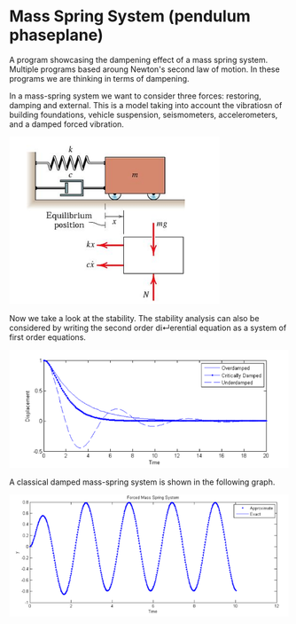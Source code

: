 # Mass Spring System (pendulum phaseplane)
A program showcasing the dampening effect of a mass spring system. Multiple programs based aroung Newton's second law of motion. In these programs we are thinking in terms of dampening.

In a mass-spring system we want to consider three forces: restoring, damping and external. This is a model taking into account the vibratiosn of building foundations, vehicle suspension, seismometers, accelerometers, and a damped forced vibration.

![alt text](https://github.com/Kttra/Mass-Spring-System-pendulum-phaseplane/blob/doc/1.png)

Now we take a look at the stability.
The stability analysis can also be considered by writing the second order di↵erential equation as a system of first order equations.

![alt text](https://github.com/Kttra/Mass-Spring-System-pendulum-phaseplane/blob/doc/2.png)

A classical damped mass-spring system is shown in the following graph.

![alt text](https://github.com/Kttra/Mass-Spring-System-pendulum-phaseplane/blob/doc/3.png)
